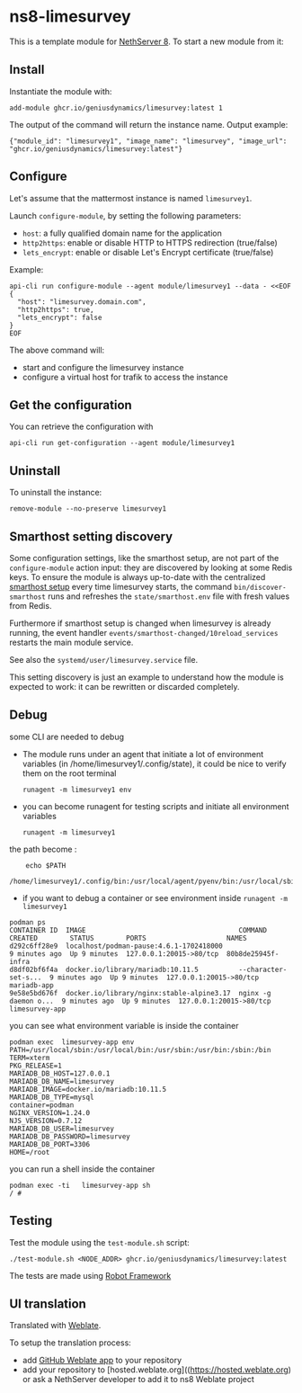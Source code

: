 # ns8-limesurvey

This is a template module for [NethServer 8](https://github.com/NethServer/ns8-core).
To start a new module from it:


## Install

Instantiate the module with:

    add-module ghcr.io/geniusdynamics/limesurvey:latest 1

The output of the command will return the instance name.
Output example:

    {"module_id": "limesurvey1", "image_name": "limesurvey", "image_url": "ghcr.io/geniusdynamics/limesurvey:latest"}

## Configure

Let's assume that the mattermost instance is named `limesurvey1`.

Launch `configure-module`, by setting the following parameters:
- `host`: a fully qualified domain name for the application
- `http2https`: enable or disable HTTP to HTTPS redirection (true/false)
- `lets_encrypt`: enable or disable Let's Encrypt certificate (true/false)


Example:

```
api-cli run configure-module --agent module/limesurvey1 --data - <<EOF
{
  "host": "limesurvey.domain.com",
  "http2https": true,
  "lets_encrypt": false
}
EOF
```

The above command will:
- start and configure the limesurvey instance
- configure a virtual host for trafik to access the instance

## Get the configuration
You can retrieve the configuration with

```
api-cli run get-configuration --agent module/limesurvey1
```

## Uninstall

To uninstall the instance:

    remove-module --no-preserve limesurvey1

## Smarthost setting discovery

Some configuration settings, like the smarthost setup, are not part of the
`configure-module` action input: they are discovered by looking at some
Redis keys.  To ensure the module is always up-to-date with the
centralized [smarthost
setup](https://geniusdynamics.github.io/ns8-core/core/smarthost/) every time
limesurvey starts, the command `bin/discover-smarthost` runs and refreshes
the `state/smarthost.env` file with fresh values from Redis.

Furthermore if smarthost setup is changed when limesurvey is already
running, the event handler `events/smarthost-changed/10reload_services`
restarts the main module service.

See also the `systemd/user/limesurvey.service` file.

This setting discovery is just an example to understand how the module is
expected to work: it can be rewritten or discarded completely.

## Debug

some CLI are needed to debug

- The module runs under an agent that initiate a lot of environment variables (in /home/limesurvey1/.config/state), it could be nice to verify them
on the root terminal

    `runagent -m limesurvey1 env`

- you can become runagent for testing scripts and initiate all environment variables
  
    `runagent -m limesurvey1`

 the path become : 
```
    echo $PATH
    /home/limesurvey1/.config/bin:/usr/local/agent/pyenv/bin:/usr/local/sbin:/usr/local/bin:/usr/sbin:/usr/bin:/usr/
```

- if you want to debug a container or see environment inside
 `runagent -m limesurvey1`
 ```
podman ps
CONTAINER ID  IMAGE                                      COMMAND               CREATED        STATUS        PORTS                    NAMES
d292c6ff28e9  localhost/podman-pause:4.6.1-1702418000                          9 minutes ago  Up 9 minutes  127.0.0.1:20015->80/tcp  80b8de25945f-infra
d8df02bf6f4a  docker.io/library/mariadb:10.11.5          --character-set-s...  9 minutes ago  Up 9 minutes  127.0.0.1:20015->80/tcp  mariadb-app
9e58e5bd676f  docker.io/library/nginx:stable-alpine3.17  nginx -g daemon o...  9 minutes ago  Up 9 minutes  127.0.0.1:20015->80/tcp  limesurvey-app
```

you can see what environment variable is inside the container
```
podman exec  limesurvey-app env
PATH=/usr/local/sbin:/usr/local/bin:/usr/sbin:/usr/bin:/sbin:/bin
TERM=xterm
PKG_RELEASE=1
MARIADB_DB_HOST=127.0.0.1
MARIADB_DB_NAME=limesurvey
MARIADB_IMAGE=docker.io/mariadb:10.11.5
MARIADB_DB_TYPE=mysql
container=podman
NGINX_VERSION=1.24.0
NJS_VERSION=0.7.12
MARIADB_DB_USER=limesurvey
MARIADB_DB_PASSWORD=limesurvey
MARIADB_DB_PORT=3306
HOME=/root
```

you can run a shell inside the container

```
podman exec -ti   limesurvey-app sh
/ # 
```
## Testing

Test the module using the `test-module.sh` script:


    ./test-module.sh <NODE_ADDR> ghcr.io/geniusdynamics/limesurvey:latest

The tests are made using [Robot Framework](https://robotframework.org/)

## UI translation

Translated with [Weblate](https://hosted.weblate.org/projects/ns8/).

To setup the translation process:

- add [GitHub Weblate app](https://docs.weblate.org/en/latest/admin/continuous.html#github-setup) to your repository
- add your repository to [hosted.weblate.org]((https://hosted.weblate.org) or ask a NethServer developer to add it to ns8 Weblate project
